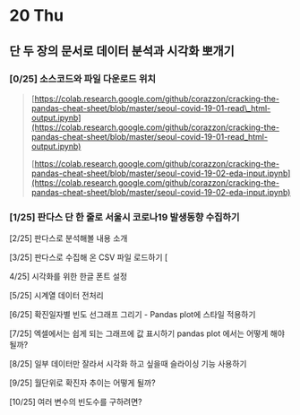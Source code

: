 # 20 Thu

## 단 두 장의 문서로 데이터 분석과 시각화 뽀개기 <a id="undefined"></a>

### \[0/25\] 소스코드와 파일 다운로드 위치  <a id="0-25"></a>

> ​[https://colab.research.google.com/github/corazzon/cracking-the-pandas-cheat-sheet/blob/master/seoul-covid-19-01-read\_html-output.ipynb](https://colab.research.google.com/github/corazzon/cracking-the-pandas-cheat-sheet/blob/master/seoul-covid-19-01-read_html-output.ipynb)​
>
> ​[https://colab.research.google.com/github/corazzon/cracking-the-pandas-cheat-sheet/blob/master/seoul-covid-19-02-eda-input.ipynb](https://colab.research.google.com/github/corazzon/cracking-the-pandas-cheat-sheet/blob/master/seoul-covid-19-02-eda-input.ipynb)​

### \[1/25\] 판다스 단 한 줄로 서울시 코로나19 발생동향 수집하기 <a id="1-25-19"></a>

\[2/25\] 판다스로 분석해볼 내용 소개 

\[3/25\] 판다스로 수집해 온 CSV 파일 로드하기 \[

4/25\] 시각화를 위한 한글 폰트 설정 

\[5/25\] 시계열 데이터 전처리 

\[6/25\] 확진일자별 빈도 선그래프 그리기 - Pandas plot에 스타일 적용하기 

\[7/25\] 엑셀에서는 쉽게 되는 그래프에 값 표시하기 pandas plot 에서는 어떻게 해야될까? 

\[8/25\] 일부 데이터만 잘라서 시각화 하고 싶을때 슬라이싱 기능 사용하기 

\[9/25\] 월단위로 확진자 추이는 어떻게 될까? 

\[10/25\] 여러 변수의 빈도수를 구하려면?

